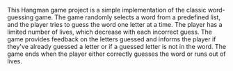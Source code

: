 This Hangman game project is a simple implementation of the classic word-guessing game. The game randomly selects a word from a predefined list, and the player tries to guess the word one letter at a time. The player has a limited number of lives, which decrease with each incorrect guess. The game provides feedback on the letters guessed and informs the player if they've already guessed a letter or if a guessed letter is not in the word. The game ends when the player either correctly guesses the word or runs out of lives.
